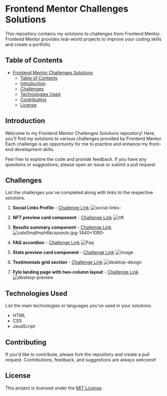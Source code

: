 # Frontend Mentor Challenges Solutions

This repository contains my solutions to challenges from Frontend Mentor. Frontend Mentor provides real-world projects to improve your coding skills and create a portfolio.

## Table of Contents

- [Frontend Mentor Challenges Solutions](#frontend-mentor-challenges-solutions)
  - [Table of Contents](#table-of-contents)
  - [Introduction](#introduction)
  - [Challenges](#challenges)
  - [Technologies Used](#technologies-used)
  - [Contributing](#contributing)
  - [License](#license)

## Introduction

Welcome to my Frontend Mentor Challenges Solutions repository! Here, you'll find my solutions to various challenges provided by Frontend Mentor. Each challenge is an opportunity for me to practice and enhance my front-end development skills.

Feel free to explore the code and provide feedback. If you have any questions or suggestions, please open an issue or submit a pull request.

## Challenges

List the challenges you've completed along with links to the respective solutions.

1. **Social Links Profile** - [Challenge Link](https://www.frontendmentor.io/challenges/social-links-profile-UG32l9m6dQ)
  ![social-links-](https://github.com/HosamUsf/Frontend-Mentor-Challenges-Solutions/assets/57178026/1f7771cd-04df-432a-adad-781896e3febf)


2. **NFT preview card component** - [Challenge Link](https://www.frontendmentor.io/challenges/nft-preview-card-component-SbdUL_w0U)
  ![nft](https://github.com/HosamUsf/Frontend-Mentor-Challenges-Solutions/assets/57178026/2409c1b7-91aa-47f4-9659-75520a57be37)


3. **Results summary component** - [Challenge Link](https://www.frontendmentor.io/challenges/results-summary-component-CE_K6s0maV)
    ![xals0mqfmph6kcspsezk-jpg-1440×1080-](https://github.com/HosamUsf/Frontend-Mentor-Challenges-Solutions/assets/57178026/305e5e09-c049-4699-84a8-e37a87ae7e86)

 
4. **FAQ accordion** - [Challenge Link](https://www.frontendmentor.io/challenges/faq-accordion-wyfFdeBwBz)
    ![Faq](https://github.com/HosamUsf/Frontend-Mentor-Challenges-Solutions/assets/57178026/bc44f6be-bf6e-4025-be74-cb9177fcd390)

5. **Stats preview card component**  - [Challenge Link](https://www.frontendmentor.io/challenges/stats-preview-card-component-8JqbgoU62)
  ![image](https://github.com/HosamUsf/Frontend-Mentor-Challenges-Solutions/assets/57178026/22396f21-95eb-48ce-a859-f7e1d35f2d10)

6. **Testimonials grid section**  - [Challenge Link](https://www.frontendmentor.io/challenges/testimonials-grid-section-Nnw6J7Un7)
  ![desktop-design](https://github.com/HosamUsf/Frontend-Mentor-Challenges-Solutions/assets/57178026/99b3d118-5aa6-40e9-ae98-092deec54abb)

7. **Fylo landing page with two-column layout** - [Challenge Link](https://www.frontendmentor.io/challenges/fylo-landing-page-with-two-column-layout-5ca5ef041e82137ec91a50f5)
    ![desktop-preview](https://github.com/HosamUsf/Frontend-Mentor-Challenges-Solutions/assets/57178026/8483a0f4-bf95-4c16-af35-ac9a0b710e34)




## Technologies Used

List the main technologies or languages you've used in your solutions.

- HTML
- CSS
- JavaScript



## Contributing

If you'd like to contribute, please fork the repository and create a pull request. Contributions, feedback, and suggestions are always welcome!

## License

This project is licensed under the [MIT License](LICENSE).
